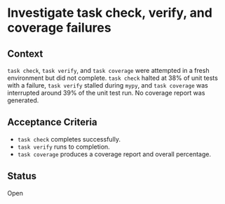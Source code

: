 # Investigate task check, verify, and coverage failures

## Context
`task check`, `task verify`, and `task coverage` were attempted in a fresh environment but did not complete. `task check` halted at 38% of unit tests with a failure, `task verify` stalled during `mypy`, and `task coverage` was interrupted around 39% of the unit test run. No coverage report was generated.

## Acceptance Criteria
- `task check` completes successfully.
- `task verify` runs to completion.
- `task coverage` produces a coverage report and overall percentage.

## Status
Open

